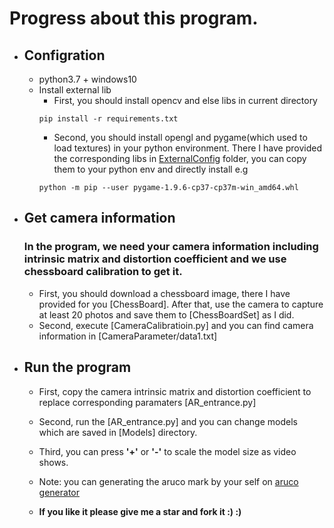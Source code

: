 # Progress about this program.
- ## Configration
   - python3.7 + windows10
   - Install external lib
        - First, you should install opencv and else libs in current directory
       ```
       pip install -r requirements.txt
       ```
        - Second, you should install opengl and pygame(which used to load textures) in your python environment. There I have provided the corresponding libs in [ExternalConfig]() folder, you can copy them to your python env and directly install e.g
        ```
        python -m pip --user pygame-1.9.6-cp37-cp37m-win_amd64.whl
        ```
- ## Get camera information
  ### In the program, we need your camera information including intrinsic matrix and distortion coefficient and we use chessboard calibration to get it.
  - First, you should download a chessboard image, there I have provided for you [ChessBoard]. After that, use the camera to capture at least 20 photos and save them to [ChessBoardSet] as I did.
  - Second, execute [CameraCalibratioin.py] and you can find camera information in [CameraParameter/data1.txt]

- ## Run the program
  - First, copy the camera intrinsic matrix and distortion coefficient to replace corresponding paramaters [AR_entrance.py]
  - Second, run the [AR_entrance.py] and you can change models which are saved in [Models] directory.
  - Third, you can press **'+'** or **'-'** to scale the model size as video shows.
  - Note: you can generating the aruco mark by your self on [aruco generator](http://chev.me/arucogen/)


  - **If you like it please give me a star and fork it :) :)**
  
